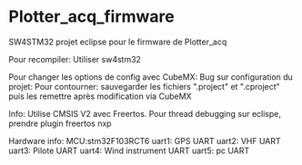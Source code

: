 # Plotter_acq_firmware
SW4STM32 projet eclipse pour le firmware de Plotter_acq 

Pour recompiler:
Utiliser sw4stm32

Pour changer les options de config avec CubeMX:
Bug sur configuration du projet:
  Pour contourner:
      sauvegarder les fichiers ".project" et ".cproject"
      puis les remettre après modification via CubeMX
 
 Info:
 Utilise CMSIS V2 avec Freertos.
 Pour thread debugging sur eclispe, prendre plugin freertos nxp
 
Hardware info:
  MCU:stm32F103RCT6
  uart1: GPS UART
  uart2: VHF UART
  uart3: Pilote UART
  uart4: Wind instrument UART
  uart5: pc UART
